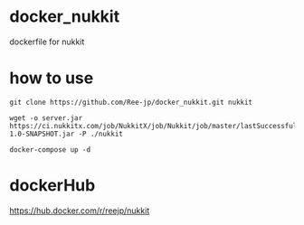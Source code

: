 # docker_nukkit
 dockerfile for nukkit
 
# how to use
```
git clone https://github.com/Ree-jp/docker_nukkit.git nukkit

wget -o server.jar https://ci.nukkitx.com/job/NukkitX/job/Nukkit/job/master/lastSuccessfulBuild/artifact/target/nukkit-1.0-SNAPSHOT.jar -P ./nukkit

docker-compose up -d
```

# dockerHub
https://hub.docker.com/r/reejp/nukkit
